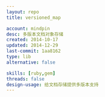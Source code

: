 ```yaml
---
layout: repo
title: versioned_map

account: mindpin
desc: 多版本文档对象存储
created: 2014-10-17
updated: 2014-12-29
last-commit: 1aa8162
type: lib
alternative: false

skills: [ruby,gem]
threads: false
design-usage: 给文档存储提供多版本支持
---
```

